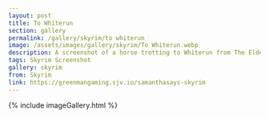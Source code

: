 ```yaml
---
layout: post
title: To Whiterun
section: gallery
permalink: /gallery/skyrim/to whiterun
image: /assets/images/gallery/skyrim/To Whiterun.webp
description: A screenshot of a horse trotting to Whiterun from The Elder Scrolls V&#58; Skyrim, taken by Samantha Says.
tags: Skyrim Screenshot
gallery: skyrim
from: Skyrim
link: https://greenmangaming.sjv.io/samanthasays-skyrim
---
```

{% include imageGallery.html %}